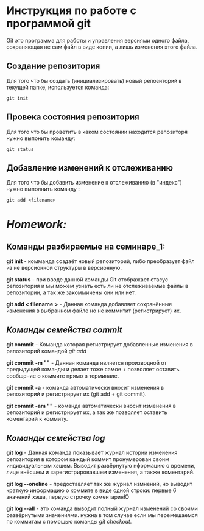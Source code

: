 # Инструкция по работе с программой git

Git это программа для работы и управления версиями одного файла, сохраняющая не сам файл в виде копии, а лишь изменения этого файла.  

## Создание репозитория

Для того что бы создать (инициализировать) новый репозиторий в текущей папке, используется команда:

    git init

## Провека состояния репозитория 

Для того что бы проветить в каком состоянии находится репозиторя нужно выпонить команду:

    git status
    
## Добавление изменений к отслеживанию
Для того что бы добавить изменение к отслеживанию (в "индекс") нужно выполнить команду :

    git add <filename>

# ***Homework:***
## Команды разбираемые на семинаре_1:
**git init** - комманда создаёт новый репозиторий, либо преобразует файл из не версионной структуры в версионную.
 
 **git status** - при вводе данной команды Git отображает стасус репозитория и мы можем узнать есть ли не отслеживаемые файлы в репозитории, а так же закоммичены они или нет.

**git add < filename >** - Данная команда добавляет сохранённые изменения в выбранном файле но не коммитит (регистрирует) их.

## *Команды семейства commit*

**git commit** - Команда которая регистрирует добавленные изменения в репозиторий командой *git add* 

**git commit -m ""** - Данная команда является производной от предыдущей команды и делает тоже самое + позволяет оставить сообщение о коммите прямо в терминале.

**git commit -a** - команда автоматически вносит изменения в репозиторий и регистрирует их (git add + git commit).

**git commit -am ""** - команда автоматически вносит изменения в репозиторий и регистрирует их, а так же позволяет оставить коментарий к коммиту.
## *Команды семейства log*
**git log** - Данная команда показывает журнал истории изменения репозитория в котором каждый коммит пронумерован своим индивидуальным хэшем. Выводит развёрнутую нформацию о времени, лице внёсшем и зарегистрировавшем изменения, а также коментарий.

**git log --oneline** - предоставляет так же журнал измнений, но выводит краткую информацию о коммите в виде одной строки: первые 6 значений хэша, первую строчку коментарияЮ

**git log --all** - это команда выводит полный журнал изменений со своими развёрнутыми значениями. нужна в том случае если мы перемещаемся по коммитам с помощью команды *git checkout*.

